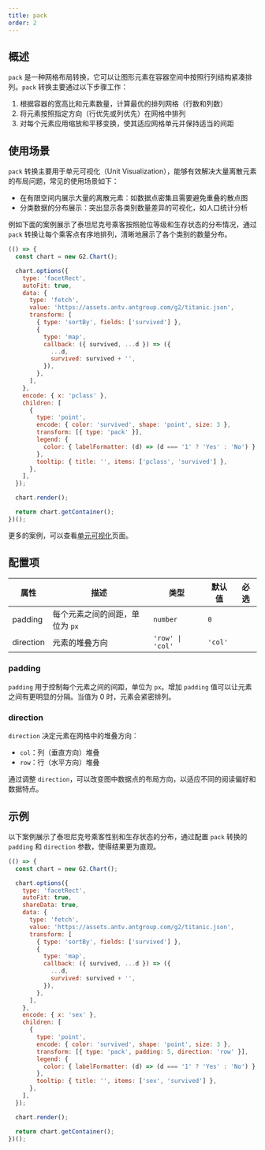 ```yaml
---
title: pack
order: 2
---
```


## 概述

`pack` 是一种网格布局转换，它可以让图形元素在容器空间中按照行列结构紧凑排列。`pack` 转换主要通过以下步骤工作：

1. 根据容器的宽高比和元素数量，计算最优的排列网格（行数和列数）
2. 将元素按照指定方向（行优先或列优先）在网格中排列
3. 对每个元素应用缩放和平移变换，使其适应网格单元并保持适当的间距

## 使用场景

`pack` 转换主要用于单元可视化（Unit Visualization），能够有效解决大量离散元素的布局问题，常见的使用场景如下：

- 在有限空间内展示大量的离散元素：如数据点密集且需要避免重叠的散点图
- 分类数据的分布展示：突出显示各类别数量差异的可视化，如人口统计分析

例如下面的案例展示了泰坦尼克号乘客按照舱位等级和生存状态的分布情况，通过 `pack` 转换让每个乘客点有序地排列，清晰地展示了各个类别的数量分布。

```js | ob { pin: false }
(() => {
  const chart = new G2.Chart();

  chart.options({
    type: 'facetRect',
    autoFit: true,
    data: {
      type: 'fetch',
      value: 'https://assets.antv.antgroup.com/g2/titanic.json',
      transform: [
        { type: 'sortBy', fields: ['survived'] },
        {
          type: 'map',
          callback: ({ survived, ...d }) => ({
            ...d,
            survived: survived + '',
          }),
        },
      ],
    },
    encode: { x: 'pclass' },
    children: [
      {
        type: 'point',
        encode: { color: 'survived', shape: 'point', size: 3 },
        transform: [{ type: 'pack' }],
        legend: {
          color: { labelFormatter: (d) => (d === '1' ? 'Yes' : 'No') },
        },
        tooltip: { title: '', items: ['pclass', 'survived'] },
      },
    ],
  });

  chart.render();

  return chart.getContainer();
})();
```

更多的案例，可以查看[单元可视化](/examples/unit/unit#basic)页面。

## 配置项

| 属性      | 描述                            | 类型             | 默认值  | 必选 |
| --------- | ------------------------------- | ---------------- | ------- | ---- |
| padding   | 每个元素之间的间距，单位为 `px` | `number`         | `0`     |      |
| direction | 元素的堆叠方向                  | `'row' \| 'col'` | `'col'` |      |

### padding

`padding` 用于控制每个元素之间的间距，单位为 `px`。增加 `padding` 值可以让元素之间有更明显的分隔。当值为 0 时，元素会紧密排列。

### direction

`direction` 决定元素在网格中的堆叠方向：

- `col`：列（垂直方向）堆叠
- `row`：行（水平方向）堆叠

通过调整 `direction`，可以改变图中数据点的布局方向，以适应不同的阅读偏好和数据特点。

## 示例

以下案例展示了泰坦尼克号乘客性别和生存状态的分布，通过配置 `pack` 转换的 `padding` 和 `direction` 参数，使得结果更为直观。

```js | ob { pin: false }
(() => {
  const chart = new G2.Chart();

  chart.options({
    type: 'facetRect',
    autoFit: true,
    shareData: true,
    data: {
      type: 'fetch',
      value: 'https://assets.antv.antgroup.com/g2/titanic.json',
      transform: [
        { type: 'sortBy', fields: ['survived'] },
        {
          type: 'map',
          callback: ({ survived, ...d }) => ({
            ...d,
            survived: survived + '',
          }),
        },
      ],
    },
    encode: { x: 'sex' },
    children: [
      {
        type: 'point',
        encode: { color: 'survived', shape: 'point', size: 3 },
        transform: [{ type: 'pack', padding: 5, direction: 'row' }],
        legend: {
          color: { labelFormatter: (d) => (d === '1' ? 'Yes' : 'No') },
        },
        tooltip: { title: '', items: ['sex', 'survived'] },
      },
    ],
  });

  chart.render();

  return chart.getContainer();
})();
```
